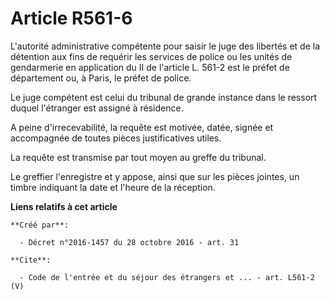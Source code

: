 # Article R561-6

L'autorité administrative compétente pour saisir le juge des libertés et de la détention aux fins de requérir les services de
police ou les unités de gendarmerie en application du II de l'article L. 561-2 est le préfet de département ou, à Paris, le
préfet de police. 

Le juge compétent est celui du tribunal de grande instance dans le ressort duquel l'étranger est assigné à résidence. 

A peine d'irrecevabilité, la requête est motivée, datée, signée et accompagnée de toutes pièces justificatives utiles. 

La requête est transmise par tout moyen au greffe du tribunal. 

Le greffier l'enregistre et y appose, ainsi que sur les pièces jointes, un timbre indiquant la date et l'heure de la
réception.

**Liens relatifs à cet article**

	**Créé par**:

	  - Décret n°2016-1457 du 28 octobre 2016 - art. 31

	**Cite**:

	  - Code de l'entrée et du séjour des étrangers et ... - art. L561-2 (V)
